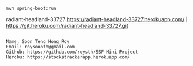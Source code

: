 
```
mvn spring-boot:run
```

 radiant-headland-33727
https://radiant-headland-33727.herokuapp.com/ | https://git.heroku.com/radiant-headland-33727.git

```

Name: Soon Teng Hong Roy
Email: roysoonth@gmail.com
Github: https://github.com/roysth/SSF-Mini-Project
Heroku: https://stockstrackerapp.herokuapp.com/

`````
